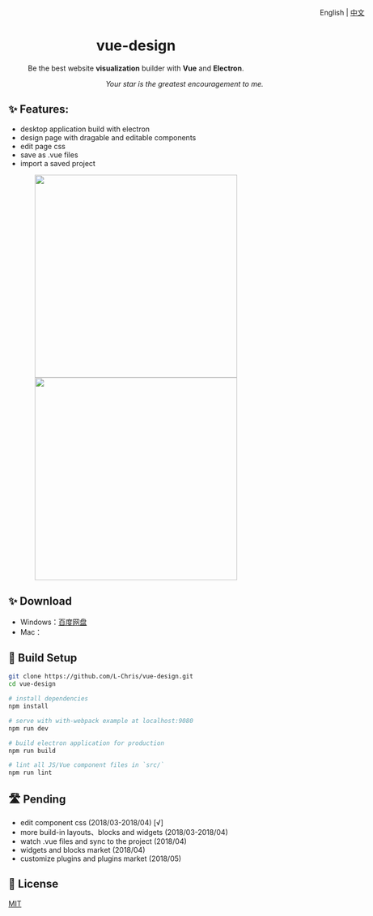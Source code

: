<h1 align="center">
  vue-design
</h1>
<p align="right" style="position:absolute;top:16px;right:28px;">
  English | <a href="https://github.com/L-Chris/vue-design/blob/master/README.zh-CN.md">中文</a>
</p>
<p align="center">Be the best website <strong>visualization</strong> builder with <strong>Vue</strong> and <strong>Electron</strong>.</p>
<p align="right"><em>Your star is the greatest encouragement to me.</em></p>

## ✨ Features:

- desktop application build with electron
- design page with dragable and editable components
- edit page css
- save as .vue files
- import a saved project

<p align="center">
  <img width="400px" src="https://raw.githubusercontent.com/L-Chris/vue-design/develop/docs/images/layout.png">
  <img width="400px" src="https://raw.githubusercontent.com/L-Chris/vue-design/develop/docs/images/code.png">
</p>

## ✨ Download

- Windows：[百度网盘](https://pan.baidu.com/s/1fpfvKkFW4AndlI6Zvk3yrA)
- Mac：

## 🔧 Build Setup

``` bash
git clone https://github.com/L-Chris/vue-design.git
cd vue-design

# install dependencies
npm install

# serve with with-webpack example at localhost:9080
npm run dev

# build electron application for production
npm run build

# lint all JS/Vue component files in `src/`
npm run lint
```

## 🛣 Pending
- edit component css (2018/03-2018/04) [√]
- more build-in layouts、blocks and widgets (2018/03-2018/04)
- watch .vue files and sync to the project (2018/04)
- widgets and blocks market  (2018/04)
- customize plugins and plugins market (2018/05)

## 🥂 License

[MIT](http://opensource.org/licenses/MIT)
